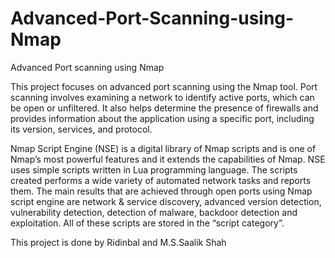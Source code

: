 # Advanced-Port-Scanning-using-Nmap
Advanced Port scanning using Nmap

This project focuses on advanced port scanning using the Nmap tool. Port scanning involves examining a network to identify active ports, which can be open or unfiltered. It also helps determine the presence of firewalls and provides information about the application using a specific port, including its version, services, and protocol.

Nmap Script Engine (NSE) is a digital library of Nmap scripts and is one of Nmap’s most powerful features and it extends the capabilities of Nmap. NSE uses simple scripts written in Lua programming language. The scripts created performs a wide variety of automated network tasks and reports them. The main results that are achieved through open ports using Nmap script engine are network & service discovery, advanced version detection, vulnerability detection, detection of malware, backdoor detection and exploitation. All of these scripts are stored in the “script category”. 

This project is done by Ridinbal and M.S.Saalik Shah
